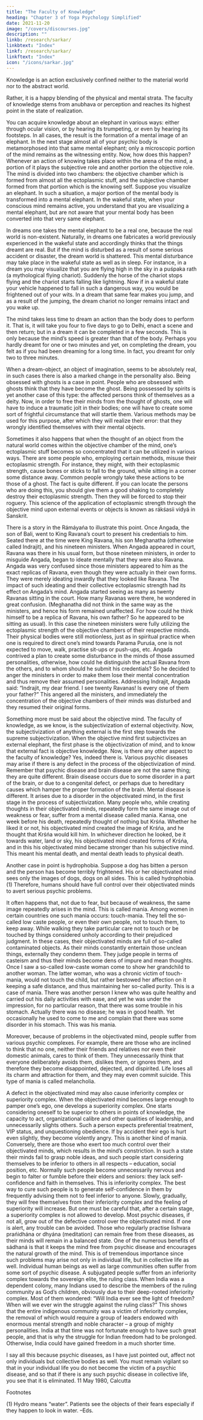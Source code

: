 ```yaml
---
title: "The Faculty of Knowledge"
heading: "Chapter 3 of Yoga Psychology Simplified"
date: 2021-11-20
image: "/covers/discourses.jpg"
description: ""
linkb: /research/sarkar/
linkbtext: "Index"
linkf: /research/sarkar/
linkftext: "Index"
icon: "/icons/sarkar.jpg"
---
```



Knowledge is an action exclusively confined neither to the material world nor to the abstract world.

Rather, it is a happy blending of the physical and mental strata. The faculty of knowledge stems from anubhava or perception and reaches its highest point in the state of realization.

You can acquire knowledge about an elephant in various ways: either through ocular vision, or by hearing its trumpeting, or even by hearing its footsteps. In all cases, the result is the formation of a mental image of an elephant. In the next stage almost all of your psychic body is metamorphosed into that same mental elephant; only a microscopic portion of the mind remains as the witnessing entity.
Now, how does this happen? Whenever an action of knowing takes place within the arena of the mind, a portion of it plays the subjective role and another portion the objective role. The mind is divided into two chambers: the objective chamber which is formed from almost all the ectoplasmic stuff, and the subjective chamber formed from that portion which is the knowing self.
Suppose you visualize an elephant. In such a situation, a major portion of the mental body is transformed into a mental elephant. In the wakeful state, when your conscious mind remains active, you understand that you are visualizing a mental elephant, but are not aware that your mental body has been converted into that very same elephant.

In dreams one takes the mental elephant to be a real one, because the real world is non-existent. Naturally, in dreams one fabricates a world previously experienced in the wakeful state and accordingly thinks that the things dreamt are real. But if the mind is disturbed as a result of some serious accident or disaster, the dream world is shattered. This mental disturbance may take place in the wakeful state as well as in sleep. For instance, in a dream you may visualize that you are flying high in the sky in a puśpaka rath (a mythological flying chariot). Suddenly the horse of the chariot stops flying and the chariot starts falling like lightning. Now if in a wakeful state your vehicle happened to fall in such a dangerous way, you would be frightened out of your wits. In a dream that same fear makes you jump, and as a result of the jumping, the dream chariot no longer remains intact and you wake up.

The mind takes less time to dream an action than the body does to perform it. That is, it will take you four to five days to go to Delhi, enact a scene and then return; but in a dream it can be completed in a few seconds. This is only because the mind’s speed is greater than that of the body. Perhaps you hardly dreamt for one or two minutes and yet, on completing the dream, you felt as if you had been dreaming for a long time. In fact, you dreamt for only two to three minutes.

When a dream-object, an object of imagination, seems to be absolutely real, in such cases there is also a marked change in the personality also. 
Being obsessed with ghosts is a case in point. People who are obsessed with ghosts think that they have become the ghost. Being possessed by spirits is yet another case of this type: the affected persons think of themselves as a deity. Now, in order to free their minds from the thought of ghosts, one will have to induce a traumatic jolt in their bodies; one will have to create some sort of frightful circumstance that will startle them. Various methods may be used for this purpose, after which they will realize their error: that they wrongly identified themselves with their mental objects.

Sometimes it also happens that when the thought of an object from the natural world comes within the objective chamber of the mind, one’s ectoplasmic stuff becomes so concentrated that it can be utilized in various ways. There are some people who, employing certain methods, misuse their ectoplasmic strength. For instance, they might, with their ectoplasmic strength, cause bones or sticks to fall to the ground, while sitting in a corner some distance away. Common people wrongly take these actions to be those of a ghost. The fact is quite different. If you can locate the persons who are doing this, you should give them a good shaking to completely destroy their ectoplasmic strength. Then they will be forced to stop their roguery. This science of the application of ectoplasmic strength through the objective mind upon external events or objects is known as rákśasii vidyá in Sanskrit.

There is a story in the Rámáyańa to illustrate this point. Once Angada, the son of Bali, went to King Ravana’s court to present his credentials to him. Seated there at the time were King Ravana, his son Meghanatha (otherwise called Indrajit), and his nineteen ministers. When Angada appeared in court, Ravana was there in his usual form, but those nineteen ministers, in order to misguide Angada, began to ideate mentally that they were also Ravana. Angada was very confused since those ministers appeared to him as the exact replicas of Ravana, even though they were actually in their own forms. They were merely ideating inwardly that they looked like Ravana. The impact of such ideating and their collective ectoplasmic strength had its effect on Angada’s mind. Angada started seeing as many as twenty Ravanas sitting in the court. How many Ravanas were there, he wondered in great confusion. (Meghanatha did not think in the same way as the ministers, and hence his form remained unaffected. For how could he think himself to be a replica of Ravana, his own father? So he appeared to be sitting as usual). In this case the nineteen ministers were fully utilizing the ectoplasmic strength of the objective chambers of their respective minds. Their physical bodies were still motionless, just as in spiritual practice when one is required to direct one’s mind towards Parama Puruśa, one is not expected to move, walk, practise sit-ups or push-ups, etc. Angada contrived a plan to create some disturbance in the minds of those assumed personalities, otherwise, how could he distinguish the actual Ravana from the others, and to whom should he submit his credentials? So he decided to anger the ministers in order to make them lose their mental concentration and thus remove their assumed personalities. Addressing Indrajit, Angada said: “Indrajit, my dear friend. I see twenty Ravanas! Is every one of them your father?” This angered all the ministers, and immediately the concentration of the objective chambers of their minds was disturbed and they resumed their original forms.

Something more must be said about the objective mind. The faculty of knowledge, as we know, is the subjectivization of external objectivity. Now, the subjectivization of anything external is the first step towards the supreme subjectivization. When the objective mind first subjectivizes an external elephant, the first phase is the objectivization of mind, and to know that external fact is objective knowledge. Now, is there any other aspect to the faculty of knowledge? Yes, indeed there is.
Various psychic diseases may arise if there is any defect in the process of the objectivization of mind. Remember that psychic disease and brain disease are not the same thing; they are quite different. Brain disease occurs due to some disorder in a part of the brain, or due to a congenital defect, or perhaps due to hereditary causes which hamper the proper formation of the brain. Mental disease is different. It arises due to a disorder in the objectivated mind, in the first stage in the process of subjectivization. Many people who, while creating thoughts in their objectivated minds, repeatedly form the same image out of weakness or fear, suffer from a mental disease called mania.
Kansa, one week before his death, repeatedly thought of nothing but Krśńa. Whether he liked it or not, his objectivated mind created the image of Krśńa, and he thought that Krśńa would kill him. In whichever direction he looked, be it towards water, land or sky, his objectivated mind created forms of Krśńa, and in this his objectivated mind became stronger than his subjective mind. This meant his mental death, and mental death leads to physical death.

Another case in point is hydrophobia. Suppose a dog has bitten a person and the person has become terribly frightened. His or her objectivated mind sees only the images of dogs, dogs on all sides. This is called hydrophobia.(1) Therefore, humans should have full control over their objectivated minds to avert serious psychic problems.

It often happens that, not due to fear, but because of weakness, the same image repeatedly arises in the mind. This is called mania. Among women in certain countries one such mania occurs: touch-mania. They tell the so-called low caste people, or even their own people, not to touch them, to keep away. While walking they take particular care not to touch or be touched by things considered unholy according to their prejudiced judgment. In these cases, their objectivated minds are full of so-called contaminated objects. As their minds constantly entertain those unclean things, externally they condemn them. They judge people in terms of casteism and thus their minds become dens of impure and mean thoughts. Once I saw a so-called low-caste woman come to show her grandchild to another woman. The latter woman, who was a chronic victim of touch-mania, would not touch the child, but rather bestowed her affection on it keeping a safe distance, and thus maintaining her so-called purity. This is a case of mania.
There was another person I knew who was quite healthy and carried out his daily activities with ease, and yet he was under the impression, for no particular reason, that there was some trouble in his stomach. Actually there was no disease; he was in good health. Yet occasionally he used to come to me and complain that there was some disorder in his stomach. This was his mania.

Moreover, because of problems in the objectivated mind, people suffer from various psychic complexes. For example, there are those who are inclined to think that no one, neither their friends and relatives nor even their domestic animals, cares to think of them. They unnecessarily think that everyone deliberately avoids them, dislikes them, or ignores them, and therefore they become disappointed, dejected, and dispirited. Life loses all its charm and attraction for them, and they may even commit suicide. This type of mania is called melancholia.

A defect in the objectivated mind may also cause inferiority complex or superiority complex. When the objectivated mind becomes large enough to pamper one’s ego, one develops a superiority complex. One starts considering oneself to be superior to others in points of knowledge, the capacity to act, organizational calibre and other qualities of leadership, and unnecessarily slights others. Such a person expects preferential treatment, VIP status, and unquestioning obedience. If by accident their ego is hurt even slightly, they become violently angry. This is another kind of mania.
Conversely, there are those who exert too much control over their objectivated minds, which results in the mind’s constriction. In such a state their minds fail to grasp noble ideas, and such people start considering themselves to be inferior to others in all respects – education, social position, etc. Normally such people become unnecessarily nervous and begin to falter or fumble before their elders and seniors: they lack self-confidence and faith in themselves. This is inferiority complex. The best way to cure such people is to generate self-confidence in them by frequently advising them not to feel inferior to anyone. Slowly, gradually, they will free themselves from their inferiority complex and the feeling of superiority will increase. But one must be careful that, after a certain stage, a superiority complex is not allowed to develop.
Most psychic diseases, if not all, grow out of the defective control over the objectivated mind. If one is alert, any trouble can be avoided. Those who regularly practise Iishvara prańidhána or dhyána (meditation) can remain free from these diseases, as their minds will remain in a balanced state. One of the numerous benefits of sádhaná is that it keeps the mind free from psychic disease and encourages the natural growth of the mind. This is of tremendous importance since such problems may arise not only in individual life, but in collective life as well. Individual human beings as well as large communities often suffer from some sort of psychic disease. A subjugated people suffer from an inferiority complex towards the sovereign elite, the ruling class. When India was a dependent colony, many Indians used to describe the members of the ruling community as God’s children, obviously due to their deep-rooted inferiority complex. Most of them wondered: “Will India ever see the light of freedom? When will we ever win the struggle against the ruling class?” This shows that the entire indigenous community was a victim of inferiority complex, the removal of which would require a group of leaders endowed with enormous mental strength and noble character – a group of mighty personalities. India at that time was not fortunate enough to have such great people, and that is why the struggle for Indian freedom had to be prolonged. Otherwise, India could have gained freedom in a much shorter time.

I say all this because psychic diseases, as I have just pointed out, affect not only individuals but collective bodies as well. You must remain vigilant so that in your individual life you do not become the victim of a psychic disease, and so that if there is any such psychic disease in collective life, you see that it is eliminated.
11 May 1980, Calcutta

Footnotes

(1) Hydro means “water”. Patients see the objects of their fears especially if they happen to look in water. –Eds.


